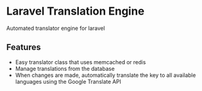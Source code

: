 # Laravel Translation Engine
Automated translator engine for laravel

## Features
- Easy translator class that uses memcached or redis
- Manage translations from the database
- When changes are made, automatically translate the key to all available languages using the Google Translate API
